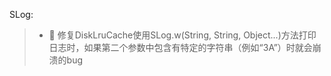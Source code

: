 SLog:
>* :bug: 修复DiskLruCache使用SLog.w(String, String, Object...)方法打印日志时，如果第二个参数中包含有特定的字符串（例如“3A”）时就会崩溃的bug